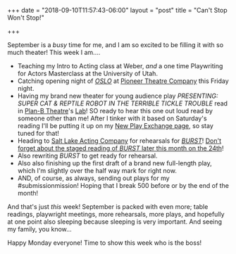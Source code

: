 +++
date = "2018-09-10T11:57:43-06:00"
layout = "post"
title = "Can't Stop Won't Stop!"

+++

September is a *busy* time for me, and I am so excited to be filling it with so much theater! This week I am.... 

* Teaching my Intro to Acting class at Weber, *and* a one time Playwriting for Actors Masterclass at the University of Utah.  
* Catching opening night of [*OSLO*](http://www.pioneertheatre.org/season/2018-2019-season/oslo/) at [Pioneer Theatre Company](http://www.pioneertheatre.org/) this Friday night.  
* Having my brand new theater for young audience play *PRESENTING: SUPER CAT & REPTILE ROBOT IN THE TERRIBLE TICKLE TROUBLE* read in [Plan-B Theatre](https://planbtheatre.org/)'s [Lab](https://planbtheatre.org/the-lab/)! SO ready to hear this one out loud read by someone other than me! After I tinker with it based on Saturday's reading I'll be putting it up on my [New Play Exchange page](https://newplayexchange.org/users/275/rachel-bublitz), so stay tuned for that!  
* Heading to [Salt Lake Acting Company](https://www.saltlakeactingcompany.org/) for rehearsals for [*BURST*](https://newplayexchange.org/plays/138560/burst)! [Don't forget about the staged reading of *BURST* later this month on the 24th](https://www.saltlakeactingcompany.org/new-play-development/new-play-sounding-series/item/1406-burst-by-rachel-bublitz)!  
* Also rewriting *BURST* to get ready for rehearsal.   
* Also also finishing up the first draft of a brand new full-length play, which I'm slightly over the half way mark for right now.  
* AND, of course, as always, sending out plays for my #submissionmission! Hoping that I break 500 before or by the end of the month!

And that's just *this* week! September is packed with even more; table readings, playwright meetings, more rehearsals, more plays, and hopefully at one point also sleeping because sleeping is very important. And seeing my family, you know...

Happy Monday everyone! Time to show this week who is the boss!